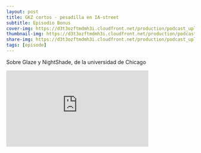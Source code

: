 ```yaml
---
layout: post
title: GKZ cortos - pesadilla en IA-street
subtitle: Episodio Bonus
cover-img: https://d3t3ozftmdmh3i.cloudfront.net/production/podcast_uploaded_episode/14743809/14743809-1709741565465-da7ba32d3e35e.jpg
thumbnail-img: https://d3t3ozftmdmh3i.cloudfront.net/production/podcast_uploaded_episode/14743809/14743809-1709741565465-da7ba32d3e35e.jpg
share-img: https://d3t3ozftmdmh3i.cloudfront.net/production/podcast_uploaded_episode/14743809/14743809-1709741565465-da7ba32d3e35e.jpg
tags: [episode]
---
```


Sobre Glaze y NightShade, de la universidad de Chicago
<iframe src='https://podcasters.spotify.com/pod/show/geekingzone/embed/episodes/GKZ-cortos---pesadilla-en-IA-street-e2gnfis' height='204px' width='380px' frameborder='0' scrolling='no'></iframe>
